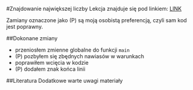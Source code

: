#Znajdowanie największej liczby
Lekcja znajduje się pod linkiem: [LINK](http://forum.pasja-informatyki.pl/128593/cr-c-%2311-znajdowanie-najwiekszej-liczby)

Zamiany oznaczone jako (P) są moją osobistą preferencją, czyli sam kod jest poprawny.

##Dokonane zmiany
- przeniosłem zmienne globalne do funkcji `main`
- (P) pozbyłem się zbędnych nawiasów w warunkach
- poprawiłem wcięcia w kodzie
- (P) dodałem znak końca linii

##Literatura
Dodatkowe warte uwagi materiały
